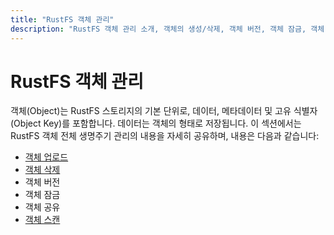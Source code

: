 ```yaml
---
title: "RustFS 객체 관리"
description: "RustFS 객체 관리 소개, 객체의 생성/삭제, 객체 버전, 객체 잠금, 객체 공유, 객체 스캔 등을 포함합니다."
---
```


# RustFS 객체 관리

객체(Object)는 RustFS 스토리지의 기본 단위로, 데이터, 메타데이터 및 고유 식별자(Object Key)를 포함합니다. 데이터는 객체의 형태로 저장됩니다. 이 섹션에서는 RustFS 객체 전체 생명주기 관리의 내용을 자세히 공유하며, 내용은 다음과 같습니다:

- [객체 업로드](./creation.md)
- [객체 삭제](./deletion.md)
- 객체 버전
- 객체 잠금
- 객체 공유
- [객체 스캔](./scanner.md)
